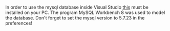 In order to use the mysql database inside Visual Studio
[this](https://dev.mysql.com/get/Downloads/Connector-Net/mysql-connector-net-8.0.13.msi) must be installed
on your PC. The program MySQL Workbench 8  was used to model the database. Don't forget to set the mysql version
to 5.7.23 in the preferences!